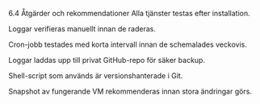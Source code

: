 6.4 Åtgärder och rekommendationer
Alla tjänster testas efter installation.

Loggar verifieras manuellt innan de raderas.

Cron-jobb testades med korta intervall innan de schemalades veckovis.

Loggar laddas upp till privat GitHub-repo för säker backup.

Shell-script som används är versionshanterade i Git.

Snapshot av fungerande VM rekommenderas innan stora ändringar görs.

